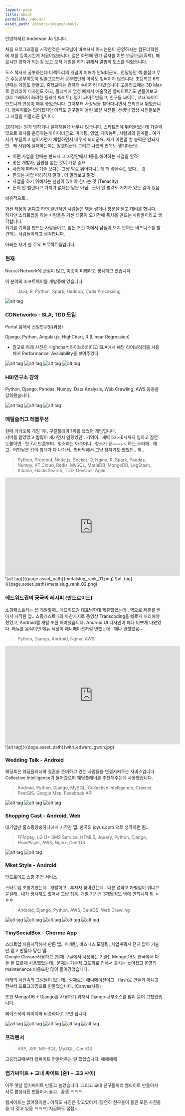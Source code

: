 ```yaml
---
layout: page
title: About
permalink: /about/
asset_path: /assets/images/about/
---
```


안녕하세요 Anderson Jo 입니다.

처음 프로그래밍을 시작한것은 부모님이 바쁘셔서 아시는분이 운영하시는 컴퓨터학원에 저를 등록시킨게 처음이었습니다. 
검은 화면에 뭔가 글자를 치면 보글보글(흑백), 페르시안 왕자가 되는걸 보고 오직 게임을 하기 위해서 열씸히 도스를 익혔습니다. 

도스 책사서 공부하는데 디렉토리의 개념이 이해가 안되더군요.. 한달동안 책 붙잡고 무슨 수능공부하듯이 밑줄그으면서 공부했던게 아직도 잊혀지지 않습니다.
초등학교 6학년때는 게임도 만들고, 중학교때는 컴퓨터 수리하러 다녔습니다. 
고등학교때는 3D Max로 인테리어 디자인도 하고, 플래쉬에 엄청 빠져서 예술적인 웹싸이트? 도 만들어보고  (3D 그래픽이 화려한 플래쉬 싸이트), 
엽기 싸이트만들고, 친구들 싸이트, 교내 싸이트 만드니까 반응이 매우 좋았습니다. 그때부터 사장님들 찾아다니면서 프리랜서 뛰었습니다.
웹싸이트는 없어졌지만 아직도 친구들이 올린 뽀샾 사진들, 선생님 합성 사진들보면 그 시절을 떠올리곤 합니다. 

20대에는 뭔가 망하거나 실패해본게 너무나 많습니다. 스타트업에 뛰어들었는데 기술력많으로 회사를 운영하는게 아니더군요. 
마케팅, 영업, 제휴능력, 사람과의 관계들.. 여기저기 부딛치고 넘어지면서 체험하면서 배우게 되더군요. 
제가 이런말 할 능력은 안되지만.. 왜 사업에 실패하는지는 알겠더군요 그리고 나름의 안목도 생기더군요. 

- 어떤 사업을 할때는 반드시 그 시장안에서 1등을 해야하는 사업을 할것
- 좋은 개발자, 팀원을 얻는 것이 가장 중요 
- 사업에 따라서 기술 보다는 그냥 발로 뛰어다니는게 더 좋을수도 있다는 것
- 돈되는 사업 따라하지 말것.. 더 멀리보고 뛸것
- 사업을 하기 위해서는 신념이 있어야 한다는 것 (Tenacity)
- 돈이 안 벌린다고 가치가 없다는 말은 아님.. 돈이 안 벌려도 가치가 있는 일이 있음

비유적으로..

거센 태풍이 온다고 하면 일반적인 사람들은 벽을 쌓거나 창문을 닫고 대비를 합니다.<br>
하지만 스타트업을 하는 사람들은 거센 태풍이 오기전에 풍차를 만드는 사람들이라고 생각합니다.<br>
위기를 기회를 만드는 사람들이고, 힘든 조건 속에서 남들이 보지 못하는 비즈니스를 발견하는 사람들이라고 생각합니다.


아래는 제가 한 주요 프로젝트들입니다. 


### 현재 

Neural Network에 관심이 많고, 이것이 미래라고 생각하고 있습니다.

이 분야의 소프트웨어를 개발중에 있습니다.

> Java, R, Python, Spark, Hadoop, Cuda Processing

![alt tag]({{page.asset_path}}neural.jpg)


### CDNetworks - SLA, TDD 도입

Portal 팀에서 선임연구원(과장)

Django, Python, Angular.js, HighChart, R (Linear Regression)

* 참고로 아래 사진은 Highchart 라이브러리이고 SLA에서 해당 라이브러리를 사용해서 Performance, Availability를 보여주었다.

![alt tag]({{page.asset_path}}highchart.jpg)
![alt tag]({{page.asset_path}}sla01.png)
![alt tag]({{page.asset_path}}sla02.png)
![alt tag]({{page.asset_path}}sla03.png)


### HBI연구소 강의

Python, Django, Pandas, Numpy, Data Analysis, Web Crawling, AWS 등등을 강의했습니다.

![alt tag]({{page.asset_path}}aws.png)
![alt tag]({{page.asset_path}}django.png)
![alt tag]({{page.asset_path}}pandas.png)



### 메탈슬러그 레볼루션

한때 카카오톡 게임 1위, 구글플레이 1위를 했었던 게임입니다.<br>
서버를 맡았었고 밤많이 새가면서 일했었던.. 기억이.. 새벽 5시~6시까지 일하고 잠깐 눈붙이면.. 한 7시 반쯤부터.. 청소하는 아주머니..
청소기 웅~~~~~ 하는 소리에.. 깨고.. 어떤날은 간이 침대가 다 나가서.. 땅바닥에서 그냥 잠자기도 했었던.. 하..


> Python, Protobuf, Node.js, Socket.IO, Nginx, R, Spark, Pandas, Numpy, KT Cloud,
> Redis, MySQL, MariaDB, MongoDB, LogStash, Kibana, ElasticSearch, TDD, DevOps, Agile


<iframe width="560" height="315" src="https://www.youtube.com/embed/wjHkJ-h4Iyg" frameborder="0" allowfullscreen></iframe>
![alt tag]({{page.asset_path}}metalslug_rank_01.png)
![alt tag]({{page.asset_path}}metalslug_rank_02.png)

### 에드워드권의 궁극의 레시피 (안드로이드)

쇼핑캐스트라는 앱 개발할때.. 에드워드권 대표님한테 제휴했었는데.. 역으로 제휴를 받아서 시작한 앱..
쇼핑캐스트때와 마찬가지로 동영상 Transcoding을 빠르게 처리해야 했었고, Android앱 개발 또한 해야했습니다.
Android UI 디자인이 꽤나 이쁘게 나왔었다. 메뉴를 움직이면 메뉴 색상이 애니메이션처럼 변했는데.. 꽤나 괜찮았음~

> Python, Django, Android, Nginx, AWS

<iframe width="560" height="315" src="https://www.youtube.com/embed/Bb5nUsXAzQk" frameborder="0" allowfullscreen></iframe>
![alt tag]({{page.asset_path}}with_edward_gwon.jpg)


### Wedding Talk - Android

웨딩톡은 웨딩플래너와 결혼을 준비하고 있는 사람들을 연결시켜주는 서비스입니다.<br>
Collective Intelligence가 들어갔으며 웨딩플래너를 추천해주는데 사용했습니다.


> Android, Python, Django, MySQL, Collective Intelligence, Crawler, PostGIS, Google Map, Facebook API


![alt tag]({{page.asset_path}}wedding_talk_01.png)
![alt tag]({{page.asset_path}}wedding_talk_02.png)
![alt tag]({{page.asset_path}}wedding_talk_03.png)


### Shopping Cast - Android, Web

대기업만 홈쇼핑방송하나에서 시작한 앱. 한국의 joyus.com 으로 생각하면 됨..

> FFMpeg, LG U+ SMS Service, HTML5, Jquery, Python, Django, FlowPlayer, AWS, Nginx, CentOS

![alt tag]({{page.asset_path}}shopping_cast_01.jpeg)
![alt tag]({{page.asset_path}}shopping_cast_02.png)


### Mket Style - Android

안드로이드 쇼핑 추천 서비스

스타트업 초창기였는데.. 개발하고.. 투자자 찾아갔는데.. 다른 앱하고 차별점이 뭐냐고 묻길래.. 내가 생각해도 없어서 그냥 접음.
개발 기간은 3개월정도 밖에 안되니까 뭐 ㅎㅎㅎ

> Android, Django, Python, AWS, CentOS, Web Crawling
 
![alt tag]({{page.asset_path}}mket_style_01.png)
![alt tag]({{page.asset_path}}mket_style_02.png)
![alt tag]({{page.asset_path}}mket_style_03.png)
![alt tag]({{page.asset_path}}mket_style_04.png)
![alt tag]({{page.asset_path}}mket_style_05.png)
 
 
### TinySocialBox - Chorme App

스타트업 처음시작해서 만든 앱.. 마케팅, 비즈니스 모델링, 사업계획서 전혀 없이 기술만 믿고 만들다 망한 앱.<br>
Google Closure사용하고 (현재 구글에서 사용하는 기술), MongoDB도 한국에서 다들 잘 모를때 사용했었는데.. 
문제는 기술적 고도화로 인해서 출시는 늦어졌고 운영의 maintenance 비용또한 많이 들어갔었습니다.

아래의 사진속의 그림들이 있는데.. 실제로는 애니메이션이고.. flash로 만들거 아니고 전부터 프로그래밍으로 만들었습니다. (Canvas사용)

또한 MongoDB + Django를 사용하기 위해서 Django 내부소스를 많이 뜯어 고쳤었습니다.

페이스북의 페이지와 비슷하다고 보면 됩니다.

![alt tag]({{page.asset_path}}tsb01.jpeg)
![alt tag]({{page.asset_path}}tsb02.jpeg)
![alt tag]({{page.asset_path}}tsb03.jpeg)
![alt tag]({{page.asset_path}}tsb04.jpeg)
![alt tag]({{page.asset_path}}tsb05.jpeg)


 
 
### 프리랜서

> ASP, JSP, MS-SQL, MySQL, CentOS

고등학교때부터 웹싸이트 만들어주는 일 했었습니다. 헤헤헤헤<br>

### 엽기싸이트 + 교내 싸이트 (중1 ~ 고3 사이)

아주 옛날 엽기싸이트 만들고 놀았습니다. 그리고 교내 친구들끼리 웹싸이트 만들어서 서로 합성사진 만들어서 놀고.. 꿀잼 ㅋㅋㅋ

웹싸이트는 없어졌지만.. 아직도 사진은 갖고있어서 (당연히 친구들이 올린 모든 사진들을 다 갖고 있음 ㅋㅋㅋ) 지금봐도 꿀잼~


